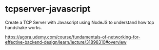 # tcpserver-javascript
Create a TCP Server with Javascript using NodeJS to understand how tcp handshake works.

https://agora.udemy.com/course/fundamentals-of-networking-for-effective-backend-design/learn/lecture/31898310#overview
